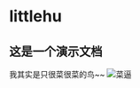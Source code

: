 # littlehu
## **这是一个演示文档**
我其实是只很菜很菜的鸟~~
![菜逼](https://www.google.com/imgres?imgurl=https%3A%2F%2Fwww.jiuwa.net%2Ftuku%2F20170830%2Fov3x9Mrr.gif&imgrefurl=https%3A%2F%2Fwww.jiuwa.net%2Fphoto%2F34184%2F&docid=gQl-kiGm8QouNM&tbnid=B4oZRi8kvpSOfM%3A&vet=10ahUKEwjW4rrzgr7jAhWZfXAKHd-MAAIQMwg2KAswCw..i&w=300&h=187&bih=898&biw=1920&q=%E8%8F%9C%E9%80%BC&ved=0ahUKEwjW4rrzgr7jAhWZfXAKHd-MAAIQMwg2KAswCw&iact=mrc&uact=8)
